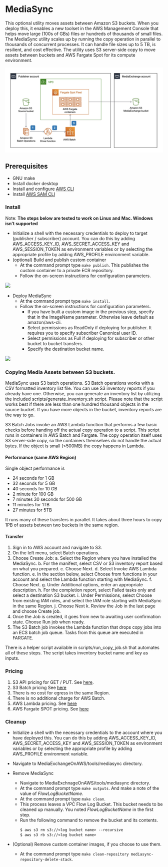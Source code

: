 # MediaSync

This optional utility moves assets between Amazon S3 buckets. When you deploy this, it enables a new toolset in the AWS Management Console that helps move large (100s of GBs) files or hundreds of thousands of small files. The MediaSync utility scales up by running the copy operation in parallel to thousands of concurrent processes. It can handle file sizes up to 5 TB, is resilient, and cost effective. The utility uses S3 server-side copy to move assets between buckets and AWS Fargate Spot for its compute environment.

![Architecture](images/mediasync.jpeg)


## Prerequisites
* GNU make
* Install docker desktop
* Install and configure [AWS CLI](https://docs.aws.amazon.com/cli/latest/userguide/cli-chap-install.html)
* Install [AWS SAM CLI](https://docs.aws.amazon.com/serverless-application-model/latest/developerguide/serverless-sam-cli-install.html)


### Install

Note: **The steps below are tested to work on Linux and Mac. Windows isn't supported**  

* Initialize a shell with the necessary credentials to deploy to target (publisher / subscriber) account. You can do this by adding AWS_ACCESS_KEY_ID, AWS_SECRET_ACCESS_KEY and AWS_SESSION_TOKEN as environment variables or by selecting the appropriate profile by adding AWS_PROFILE environment variable.
* (optional) Build and publish custom container
  * At the command prompt type `make publish`. This publishes the custom container to a private ECR repository.
  * Follow the on-screen instructions for configuration parameters.

![](images/repo.gif)

* Deploy MediaSync
  * At the command prompt type `make install`.
  * Follow the on-screen instructions for configuration parameters.
    * If you have built a custom image in the previous step, specify that in the ImageName parameter. Otherwise leave default as amazon/aws-cli.
    * Select permissions as ReadOnly if deploying for publisher. It requires you to specify subscriber Canonical user ID.
    * Select permissions as Full if deploying for subscriber or other bucket to bucket transfers.
    * Specify the destination bucket name.

![](images/install.gif)

### Copying Media Assets between S3 buckets.

MediaSync uses S3 batch operations. S3 Batch operations works with a CSV formatted inventory list file. You can use S3 inventory reports if you already have one. Otherwise, you can generate an inventory list by utilizing the included scripts/generate_inventory.sh script. Please note that the script works best if there are less than one hundred thousand objects in the source bucket. If you have more objects in the bucket, inventory reports are the way to go.

S3 Batch Jobs invoke an AWS Lambda function that performs a few basic checks before handing off the actual copy operation to a script. This script runs in containers in AWS Batch and Fargate. The copy operation itself uses S3 server-side copy, so the containers themselves do not handle the actual bytes. If the object is small (<500MB) the copy happens in Lambda.

#### Performance (same AWS Region)

Single object performance is

* 24 seconds for 1 GB
* 32 seconds for 5 GB
* 40 seconds for 10 GB
* 2 minute for 100 GB
* 7 minutes 30 seconds for 500 GB
* 11 minutes for 1TB
* 27 minutes for 5TB

It runs many of these transfers in parallel. It takes about three hours to copy 1PB of assets between two buckets in the same region.


#### Transfer

1. Sign in to AWS account and navigate to S3.
2. On the left menu, select Batch operations.
3. Choose Create Job:
  a. Select the Region where you have installed the MediaSync.
  b. For the manifest, select CSV or S3 inventory report based on what you prepared.
  c. Choose Next.
  d. Select Invoke AWS Lambda function.
  e. In the section below, select Choose from functions in your account and select the Lambda function starting with MediaSync.
  f. Choose Next.
  g. Under Additional options, enter an appropriate description.
  h. For the completion report, select Failed tasks only and select a destination S3 bucket.
  i. Under Permissions, select Choose from existing IAM roles, and select the IAM role starting with MediaSync in the same Region.
  j. Choose Next
  k. Review the Job in the last page and choose Create job.
4. Once the Job is created, it goes from new to awaiting user confirmation state. Choose Run job when ready.
5. The S3 Batch job invokes the Lambda function that drops copy jobs into an ECS batch job queue. Tasks from this queue are executed in FARGATE.


There is a helper script available in scripts/run_copy_job.sh that automates all of these steps. The script takes inventory bucket name and key as inputs.


### Pricing

1. S3 API pricing for GET / PUT. See [here](https://aws.amazon.com/s3/pricing/).
1. S3 Batch pricing See [here](https://aws.amazon.com/s3/pricing/)
1. There is no cost for egress in the same Region.
1. There is no additional charge for AWS Batch.
1. AWS Lambda pricing. See [here](https://aws.amazon.com/lambda/pricing/)
1. AWS Fargate SPOT pricing. See [here](https://aws.amazon.com/fargate/pricing/)


### Cleanup

* Initialize a shell with the necessary credentials to the account where you have deployed this. You can do this by adding AWS_ACCESS_KEY_ID, AWS_SECRET_ACCESS_KEY and AWS_SESSION_TOKEN as environment variables or by selecting the appropriate profile by adding AWS_PROFILE environment variable.

* Navigate to MediaExchangeOnAWS/tools/mediasync directory.
* Remove MediaSync
  * Navigate to MediaExchnageOnAWS/tools/mediasync directory.
  * At the command prompt type `make outputs`. And make a note of the value of _FlowLogBucketName_.
  * At the command prompt type `make clean`.
  * This process leaves a VPC Flow Log Bucket. This bucket needs to be cleaned up manually. You noted _FlowLogBucketName_ in the first step.
  * Run the following command to remove the bucket and its contents.
    ```
    $ aws s3 rm s3://<log bucket name> --recursive
    $ aws s3 rb s3://<log bucket name>
    ```
* (Optional) Remove custom container images, if you choose to use them.
  *  At the command prompt type `make clean-repository mediasync-repository-delete-stack`.

